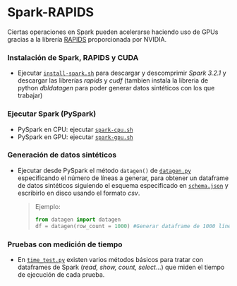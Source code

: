 # Spark-RAPIDS

Ciertas operaciones en Spark pueden acelerarse haciendo uso de GPUs gracias a la librería [RAPIDS](https://nvidia.github.io/spark-rapids/) proporcionada por NVIDIA.


### Instalación de Spark, RAPIDS y CUDA
- Ejecutar [`install-spark.sh`](https://github.com/pablodll/Spark-RAPIDS/blob/main/install-spark.sh) para descargar y descomprimir _Spark 3.2.1_ y descargar las librerías _rapids_ y _cudf_ (tambien instala la libreria de python _dbldatagen_ para poder generar datos sintéticos con los que trabajar)

### Ejecutar Spark (PySpark)
- PySpark en CPU: ejecutar [`spark-cpu.sh`](https://github.com/pablodll/Spark-RAPIDS/blob/main/spark-cpu.sh)
- PySpark en GPU: ejecutar [`spark-gpu.sh`](https://github.com/pablodll/Spark-RAPIDS/blob/main/spark-gpu.sh)

### Generación de datos sintéticos
- Ejecutar desde PySpark el método `datagen()` de [`datagen.py`](https://github.com/pablodll/Spark-RAPIDS/blob/main/datagen.py) especificando el número de líneas a generar, para obtener un dataframe de datos sintéticos siguiendo el esquema especificado en [`schema.json`](https://github.com/pablodll/Spark-RAPIDS/blob/main/schema.json) y escribirlo en disco usando el formato _csv_. 
  > Ejemplo: 
  > ```python
  > from datagen import datagen
  > df = datagen(row_count = 1000) #Generar dataframe de 1000 líneas
  > ``` 

### Pruebas con medición de tiempo
- En [```time_test.py```](https://github.com/pablodll/Spark-RAPIDS/blob/main/time_test.py) existen varios métodos básicos para tratar con dataframes de Spark (_read, show, count, select_...) que miden el tiempo de ejecución de cada prueba.

